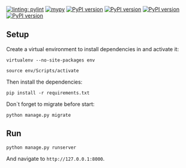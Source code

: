 [![linting: pylint](https://img.shields.io/badge/linting-pylint-yellowgreen)](https://github.com/pylint-dev/pylint)
[![mypy](https://img.shields.io/badge/mypy-checked-brightgreen.svg)](https://mypy.readthedocs.io/en/stable/)
[![PyPI version](https://badge.fury.io/py/Django.svg)](https://badge.fury.io/py/Django)
[![PyPI version](https://badge.fury.io/py/crispy-bootstrap4.svg)](https://badge.fury.io/py/crispy-bootstrap4)
[![PyPI version](https://badge.fury.io/py/django-crispy-forms.svg)](https://badge.fury.io/py/django-crispy-forms)
[![PyPI version](https://badge.fury.io/py/social-auth-app-django.svg)](https://badge.fury.io/py/social-auth-app-django)
## Setup
Create a virtual environment to install dependencies in and activate it:

`virtualenv --no-site-packages env`


`source env/Scripts/activate`

Then install the dependencies:

`pip install -r requirements.txt`

Don`t forget to migrate before start:

`python manage.py migrate`
## Run
`python manage.py runserver`

And navigate to `http://127.0.0.1:8000`.
